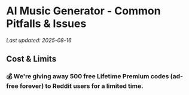 # AI Music Generator - Common Pitfalls & Issues

*Last updated: 2025-08-16*

## Cost & Limits

### 💰 We're giving away 500 free Lifetime Premium codes (ad-free forever) to Reddit users for a limited time.

